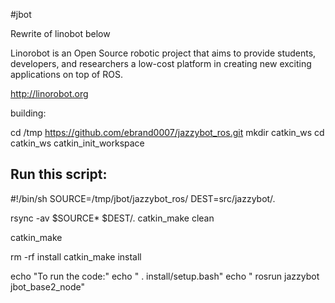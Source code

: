 #jbot

Rewrite of linobot below

Linorobot is an Open Source robotic project that aims to provide students, developers, and researchers a low-cost platform in creating new exciting applications on top of ROS.

http://linorobot.org

building:

cd /tmp
https://github.com/ebrand0007/jazzybot_ros.git
mkdir catkin_ws
cd catkin_ws
catkin_init_workspace

Run this script:
----------------------
#!/bin/sh
SOURCE=/tmp/jbot/jazzybot_ros/
DEST=src/jazzybot/.

rsync -av $SOURCE* $DEST/.
catkin_make clean

catkin_make


rm -rf install
catkin_make install

echo "To run the code:"
echo "  . install/setup.bash"
echo "  rosrun jazzybot jbot_base2_node"


